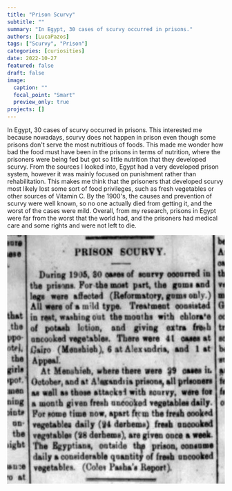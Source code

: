 ```yaml
---
title: "Prison Scurvy"
subtitle: ""
summary: "In Egypt, 30 cases of scurvy occurred in prisons."
authors: [LucaPazos]
tags: ["Scurvy", "Prison"]
categories: [curiosities]
date: 2022-10-27
featured: false
draft: false
image: 
  caption: ""
  focal_point: "Smart"
  preview_only: true
projects: []
---
```

In Egypt, 30 cases of scurvy occurred in prisons. This interested me because nowadays, scurvy does not happen in prison even though some prisons don't serve the most nutritious of foods. This made me wonder how bad the food must have been in the prisons in terms of nutrition, where the prisoners were being fed but got so little nutrition that they developed scurvy. From the sources I looked into, Egypt had a very developed prison system, however it was mainly focused on punishment rather than rehabilitation. This makes me think that the prisoners that developed scurvy most likely lost some sort of food privileges, such as fresh vegetables or other sources of Vitamin C. By the 1900's, the causes and prevention of scurvy were well known, so no one actually died from getting it, and the worst of the cases were mild. Overall, from my research, prisons in Egypt were far from the worst that the world had, and the prisoners had medical care and some rights and were not left to die.

![Image label](featured.png)